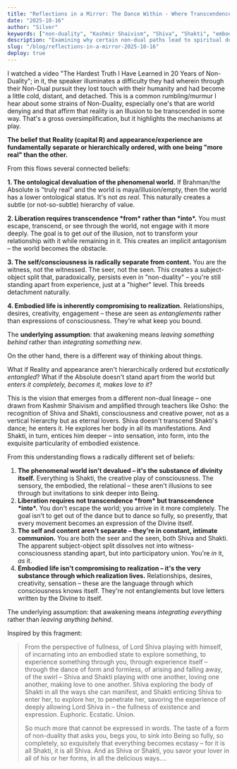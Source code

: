 ```yaml
---
title: "Reflections in a Mirror: The Dance Within - Where Transcendence Becomes Intimacy"
date: "2025-10-16"
author: "Silver"
keywords: ["non-duality", "Kashmir Shaivism", "Shiva", "Shakti", "embodiment", "consciousness", "liberation", "ecstasy", "divine play", "Osho", "spiritual detachment", "integration", "presence"]
description: "Examining why certain non-dual paths lead to spiritual detachment and coldness, and exploring an alternative vision rooted in Kashmir Shaivism where awakening means integrating everything rather than transcending the world."
slug: "/blog/reflections-in-a-mirror-2025-10-16"
deploy: true
---
```


I watched a video "The Hardest Truth I Have Learned in 20 Years of Non-Duality"; in it, the speaker illuminates a difficulty they had wherein through their Non-Dual pursuit they lost touch with their humanity and had become a little cold, distant, and detached.  This is a common rumbling/murmur I hear about some strains of Non-Duality, especially one's that are world denying and that affirm that reality is an Illusion to be transcended in some way.  That's a gross oversimplification, but it highlights the mechanisms at play.

**The belief that Reality (capital R) and appearance/experience are fundamentally separate or hierarchically ordered, with one being "more real" than the other.**

From this flows several connected beliefs:

**1. The ontological devaluation of the phenomenal world.** If Brahman/the Absolute is "truly real" and the world is maya/illusion/empty, then the world has a lower ontological status. It's not *as real*. This naturally creates a subtle (or not-so-subtle) hierarchy of value.

**2. Liberation requires transcendence \*from\* rather than \*into\*.** You must escape, transcend, or see through the world, not engage with it more deeply. The goal is to get *out* of the illusion, not to transform your relationship with it while remaining in it. This creates an implicit antagonism – the world becomes the obstacle.

**3. The self/consciousness is radically separate from content.** You are the witness, not the witnessed. The seer, not the seen. This creates a subject-object split that, paradoxically, persists even in "non-duality" – you're still standing apart from experience, just at a "higher" level. This breeds detachment naturally.

**4. Embodied life is inherently compromising to realization.** Relationships, desires, creativity, engagement – these are seen as *entanglements* rather than expressions of consciousness. They're what keep you bound.

The **underlying assumption**: that awakening means *leaving something behind* rather than *integrating something new*.

On the other hand, there is a different way of thinking about things.

What if Reality and appearance aren't hierarchically ordered but *ecstatically entangled*? What if the Absolute doesn't stand apart from the world but *enters it completely, becomes it, makes love to it*?

This is the vision that emerges from a different non-dual lineage – one drawn from Kashmir Shaivism and amplified through teachers like Osho: the recognition of Shiva and Shakti, consciousness and creative power, not as a vertical hierarchy but as eternal lovers. Shiva doesn't transcend Shakti's dance; he enters it. He explores her body in all its manifestations. And Shakti, in turn, entices him deeper – into sensation, into form, into the exquisite particularity of embodied existence.

From this understanding flows a radically different set of beliefs:

1. **The phenomenal world isn't devalued – it's the substance of divinity itself.** Everything is Shakti, the creative play of consciousness. The sensory, the embodied, the relational – these aren't illusions to see through but invitations to sink deeper into Being.
2. **Liberation requires not transcendence \*from\* but transcendence \*into\*.** You don't escape the world; you arrive in it more completely. The goal isn't to get out of the dance but to dance so fully, so presently, that every movement becomes an expression of the Divine itself.
3. **The self and content aren't separate – they're in constant, intimate communion.** You are both the seer and the seen, both Shiva and Shakti. The apparent subject-object split dissolves not into witness-consciousness standing apart, but into participatory union. You're *in* it, *as* it.
4. **Embodied life isn't compromising to realization – it's the very substance through which realization lives.** Relationships, desires, creativity, sensation – these are the language through which consciousness knows itself. They're not entanglements but love letters written by the Divine to itself.

The underlying assumption: that awakening means *integrating everything* rather than *leaving anything behind*.



Inspired by this fragment:

> From the perspective of fullness, of Lord Shiva playing with himself, of incarnating into an embodied state to explore something, to experience something through you, through experience itself – through the dance of form and formless, of arising and falling away, of the swirl – Shiva and Shakti playing with one another, loving one another, making love to one another. Shiva exploring the body of Shakti in all the ways she can manifest, and Shakti enticing Shiva to enter her, to explore her, to penetrate her, savoring the experience of deeply allowing Lord Shiva in – the fullness of existence and expression. Euphoric. Ecstatic. Union.
>
> So much more that cannot be expressed in words. The taste of a form of non-duality that asks you, begs you, to sink into Being so fully, so completely, so exquisitely that everything becomes ecstasy – for it is all Shakti, it is all Shiva. And as Shiva or Shakti, you savor your lover in all of his or her forms, in all the delicious ways....